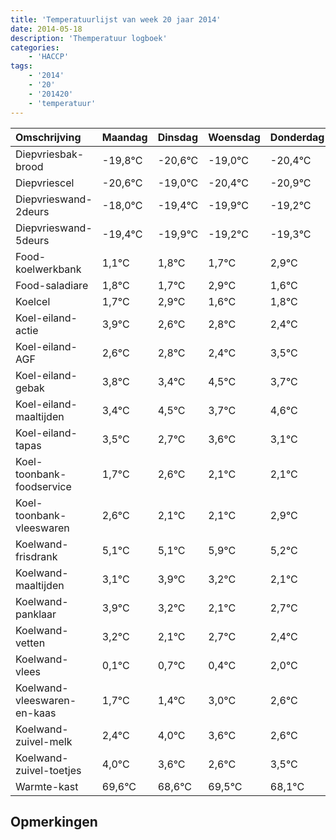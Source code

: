 ```yaml
---
title: 'Temperatuurlijst van week 20 jaar 2014'
date: 2014-05-18
description: 'Themperatuur logboek'
categories:
    - 'HACCP'
tags:
    - '2014'
    - '20'
    - '201420'
    - 'temperatuur'
---
```

|Omschrijving|Maandag|Dinsdag|Woensdag|Donderdag|Vrijdag|Zaterdag|Zondag|
|:---|:---|:---|:---|:---|:---|:---|:---|
|Diepvriesbak-brood|-19,8°C|-20,6°C|-19,0°C|-20,4°C|-20,9°C|-20,2°C|-20,3°C|
|Diepvriescel|-20,6°C|-19,0°C|-20,4°C|-20,9°C|-20,2°C|-20,3°C|-19,1°C|
|Diepvrieswand-2deurs|-18,0°C|-19,4°C|-19,9°C|-19,2°C|-19,3°C|-18,1°C|-19,4°C|
|Diepvrieswand-5deurs|-19,4°C|-19,9°C|-19,2°C|-19,3°C|-18,1°C|-19,4°C|-19,2°C|
|Food-koelwerkbank|1,1°C|1,8°C|1,7°C|2,9°C|1,6°C|1,8°C|1,4°C|
|Food-saladiare|1,8°C|1,7°C|2,9°C|1,6°C|1,8°C|1,4°C|2,5°C|
|Koelcel|1,7°C|2,9°C|1,6°C|1,8°C|1,4°C|2,5°C|1,7°C|
|Koel-eiland-actie|3,9°C|2,6°C|2,8°C|2,4°C|3,5°C|2,7°C|3,6°C|
|Koel-eiland-AGF|2,6°C|2,8°C|2,4°C|3,5°C|2,7°C|3,6°C|3,1°C|
|Koel-eiland-gebak|3,8°C|3,4°C|4,5°C|3,7°C|4,6°C|4,1°C|4,1°C|
|Koel-eiland-maaltijden|3,4°C|4,5°C|3,7°C|4,6°C|4,1°C|4,1°C|4,9°C|
|Koel-eiland-tapas|3,5°C|2,7°C|3,6°C|3,1°C|3,1°C|3,9°C|3,2°C|
|Koel-toonbank-foodservice|1,7°C|2,6°C|2,1°C|2,1°C|2,9°C|2,2°C|1,1°C|
|Koel-toonbank-vleeswaren|2,6°C|2,1°C|2,1°C|2,9°C|2,2°C|1,1°C|1,7°C|
|Koelwand-frisdrank|5,1°C|5,1°C|5,9°C|5,2°C|4,1°C|4,7°C|4,4°C|
|Koelwand-maaltijden|3,1°C|3,9°C|3,2°C|2,1°C|2,7°C|2,4°C|4,0°C|
|Koelwand-panklaar|3,9°C|3,2°C|2,1°C|2,7°C|2,4°C|4,0°C|3,6°C|
|Koelwand-vetten|3,2°C|2,1°C|2,7°C|2,4°C|4,0°C|3,6°C|2,6°C|
|Koelwand-vlees|0,1°C|0,7°C|0,4°C|2,0°C|1,6°C|0,6°C|1,5°C|
|Koelwand-vleeswaren-en-kaas|1,7°C|1,4°C|3,0°C|2,6°C|1,6°C|2,5°C|1,1°C|
|Koelwand-zuivel-melk|2,4°C|4,0°C|3,6°C|2,6°C|3,5°C|2,1°C|2,5°C|
|Koelwand-zuivel-toetjes|4,0°C|3,6°C|2,6°C|3,5°C|2,1°C|2,5°C|2,7°C|
|Warmte-kast|69,6°C|68,6°C|69,5°C|68,1°C|68,5°C|68,7°C|68,7°C|

## Opmerkingen


